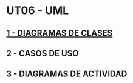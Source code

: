 # UT06 - UML

## [1 - DIAGRAMAS DE CLASES](https://github.com/joaquinalbares/entornos2223/blob/master/UT06/UML.md)

## 2 - CASOS DE USO


## 3 - DIAGRAMAS DE ACTIVIDAD
